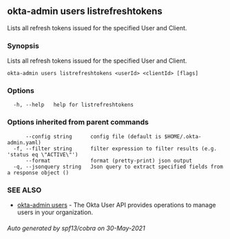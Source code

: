 ## okta-admin users listrefreshtokens

Lists all refresh tokens issued for the specified User and Client.

### Synopsis

Lists all refresh tokens issued for the specified User and Client.

```
okta-admin users listrefreshtokens <userId> <clientId> [flags]
```

### Options

```
  -h, --help   help for listrefreshtokens
```

### Options inherited from parent commands

```
      --config string      config file (default is $HOME/.okta-admin.yaml)
  -f, --filter string      filter expression to filter results (e.g. 'status eq \"ACTIVE\"')
      --format             format (pretty-print) json output
  -q, --jsonquery string   Json query to extract specified fields from a response object ()
```

### SEE ALSO

* [okta-admin users](okta-admin_users.md)	 - The Okta User API provides operations to manage users in your organization.

###### Auto generated by spf13/cobra on 30-May-2021
